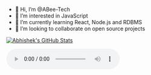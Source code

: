 - 👋 Hi, I’m @ABee-Tech
- 👀 I’m interested in JavaScript
- 🌱 I’m currently learning React, Node.js and RDBMS
- 💞️ I’m looking to collaborate on open source projects


[![Abhishek's GitHub Stats](https://github-readme-stats.vercel.app/api?username=abee-tech&hide=issues&count_private=true&show_icons=true&theme=calm)](https://github.com/abee-tech)

<audio controls>
  <source src="https://www.chosic.com/wp-content/uploads/2021/11/jingle-bells-violin-main.mp3" type="audio/mp3">
</audio>

<!---
ABee-Tech/ABee-Tech is a ✨ special ✨ repository because its `README.md` (this file) appears on your GitHub profile.
You can click the Preview link to take a look at your changes.
--->
